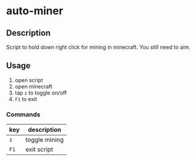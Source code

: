 # auto-miner

## Description
Script to hold down right click for mining in minecraft. You still need to aim.

## Usage
1. open script
2. open minecraft
3. tap `z` to toggle on/off
4. `F1` to exit

### Commands

| key | description |
|-----|-------------|
| `z` | toggle mining |
| `F1` | exit script | 

